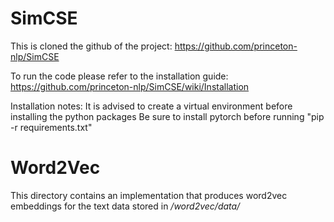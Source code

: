 # SimCSE

This is cloned the github of the project: https://github.com/princeton-nlp/SimCSE

To run the code please refer to the installation guide: https://github.com/princeton-nlp/SimCSE/wiki/Installation

Installation notes:
It is advised to create a virtual environment before installing the python packages
Be sure to install pytorch before running "pip -r requirements.txt"

# Word2Vec

This directory contains an implementation that produces word2vec embeddings for the text data stored in */word2vec/data/*